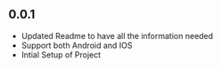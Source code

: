 ## 0.0.1

* Updated Readme to have all the information needed
* Support both Android and IOS
* Intial Setup of Project